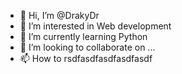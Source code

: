 - 👋 Hi, I’m @DrakyDr
- 👀 I’m interested in Web development
- 🌱 I’m currently learning Python
- 💞️ I’m looking to collaborate on ...
- 📫 How to rsdfasdfasdfasdfasdf

<!---
DrakyDr/DrakyDr is a ✨ special ✨ repository because its `README.md` (this file) appears on your GitHub profile.
You can click the Preview link to take a look at your changes.
--->
